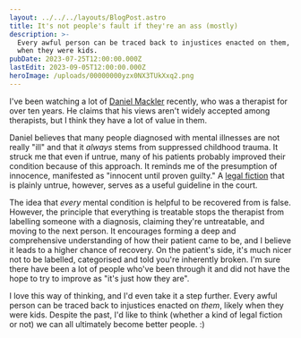 ```yaml
---
layout: ../../../layouts/BlogPost.astro
title: It's not people's fault if they're an ass (mostly)
description: >-
  Every awful person can be traced back to injustices enacted on them, likely
  when they were kids.
pubDate: 2023-07-25T12:00:00.000Z
lastEdit: 2023-09-05T12:00:00.000Z
heroImage: /uploads/00000000yzx0NX3TUkXxq2.png
---
```


I've been watching a lot of [Daniel Mackler](https://www.youtube.com/@dmackler58 "daniel mackler (external link)") recently, who was a therapist for over ten years. He claims that his views aren't widely accepted among therapists, but I think they have a lot of value in them.

Daniel believes that many people diagnosed with mental illnesses are not really "ill" and that it _always_ stems from suppressed childhood trauma. It struck me that even if untrue, many of his patients probably improved their condition because of this approach. It reminds me of the presumption of innocence, manifested as "innocent until proven guilty." A [legal fiction](https://legalvidhiya.com/the-concept-of-legal-fiction/ "the concept of legal fiction (external link)") that is plainly untrue, however, serves as a useful guideline in the court.

The idea that _every_ mental condition is helpful to be recovered from is false. However, the principle that everything is treatable stops the therapist from labelling someone with a diagnosis, claiming they're untreatable, and moving to the next person. It encourages forming a deep and comprehensive understanding of how their patient came to be, and I believe it leads to a higher chance of recovery. On the patient's side, it's much nicer not to be labelled, categorised and told you're inherently broken. I'm sure there have been a lot of people who've been through it and did not have the hope to try to improve as "it's just how they are".

I love this way of thinking, and I'd even take it a step further. Every awful person can be traced back to injustices enacted on _them_, likely when they were kids. Despite the past, I'd like to think (whether a kind of legal fiction or not) we can all ultimately become better people. :)
